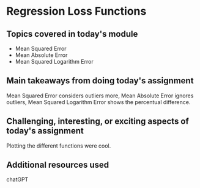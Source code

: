 # Regression Loss Functions

## Topics covered in today's module
* Mean Squared Error
* Mean Absolute Error
* Mean Squared Logarithm Error

## Main takeaways from doing today's assignment
Mean Squared Error considers outliers more, Mean Absolute Error ignores outliers, Mean Squared Logarithm Error shows the percentual difference.

## Challenging, interesting, or exciting aspects of today's assignment
Plotting the different functions were cool.

## Additional resources used 
chatGPT
